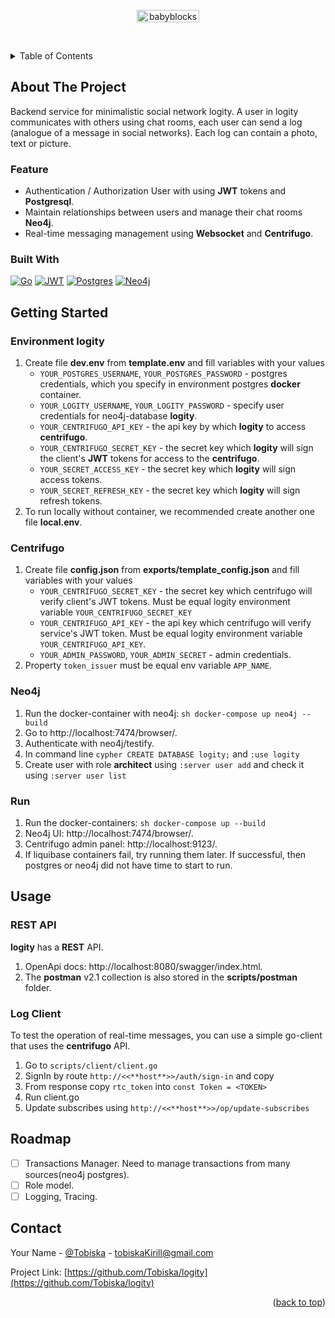 



[//]: # (<!-- PROJECT SHIELDS -->)

[//]: # (<!--)

[//]: # (*** I'm using markdown "reference style" links for readability.)

[//]: # (*** Reference links are enclosed in brackets [ ] instead of parentheses &#40; &#41;.)

[//]: # (*** See the bottom of this document for the declaration of the reference variables)

[//]: # (*** for contributors-url, forks-url, etc. This is an optional, concise syntax you may use.)

[//]: # (*** https://www.markdownguide.org/basic-syntax/#reference-style-links)

[//]: # (-->)

[//]: # ([![Contributors][contributors-shield]][contributors-url])

[//]: # ([![Forks][forks-shield]][forks-url])

[//]: # ([![Stargazers][stars-shield]][stars-url])

[//]: # ([![Issues][issues-shield]][issues-url])

[//]: # ([![MIT License][license-shield]][license-url])

[//]: # ([![LinkedIn][linkedin-shield]][linkedin-url])



<!-- PROJECT LOGO -->
<br />
<div align="center">
    <a href="https://github.com/Tobiska/logity"><img width="100" height="20" src="https://i.ibb.co/sbg4PnV/babyblocks-1.png" alt="babyblocks-1" border="0"></a>
  <p align="center">
    <br />

[//]: # (    <a href="https://github.com/github_username/repo_name"><strong>Explore the docs »</strong></a>)

[//]: # (    <br />)

[//]: # (    <br />)

[//]: # (    <a href="https://github.com/github_username/repo_name">View Demo</a>)

[//]: # (    ·)

[//]: # (    <a href="https://github.com/github_username/repo_name/issues">Report Bug</a>)

[//]: # (    ·)

[//]: # (    <a href="https://github.com/github_username/repo_name/issues">Request Feature</a>)
  </p>
</div>



<!-- TABLE OF CONTENTS -->
<details>
  <summary>Table of Contents</summary>
  <ol>
    <li>
      <a href="#about-the-project">About The Project</a>
      <ul>
        <li><a href="#built-with">Built With</a></li>
      </ul>
    </li>
    <li>
      <a href="#getting-started">Getting Started</a>
      <ul>
        <li><a href="#environment-logity">Environment logity</a></li>
        <li><a href="#centrifugo">Centrifugo</a></li>
         <li><a href="#neo4j">Neo4j</a></li>
        <li><a href="#run">Run</a></li>
      </ul>
    </li>
    <li><a href="#usage">Usage</a></li>
    <li><a href="#roadmap">Roadmap</a></li>
    <li><a href="#contact">Contact</a></li>

[//]: # (    <li><a href="#acknowledgments">Acknowledgments</a></li>)
  </ol>
</details>



<!-- ABOUT THE PROJECT -->
## About The Project

Backend service for minimalistic social network logity. A user in logity communicates with others using chat rooms, each user can send a log (analogue of a message in social networks). Each log can contain a photo, text or picture.

### Feature
- Authentication / Authorization User with using **JWT** tokens and **Postgresql**.
- Maintain relationships between users and manage their chat rooms **Neo4j**.
- Real-time messaging management using **Websocket** and **Centrifugo**.

### Built With

[![Go][Go]][Go-url]
[![JWT][JWT]][JWT-url]
[![Postgres][Postgres]][Postgres-url]
[![Neo4j][Neo4j]][Neo4j-url]



<!-- GETTING STARTED -->
## Getting Started

### Environment logity

1. Create file **dev.env** from **template.env** and fill variables with your values
   - `YOUR_POSTGRES_USERNAME`, `YOUR_POSTGRES_PASSWORD` - postgres credentials, which you specify in environment postgres **docker** container.
   - `YOUR_LOGITY_USERNAME`, `YOUR_LOGITY_PASSWORD` - specify user credentials for neo4j-database **logity**.
   - `YOUR_CENTRIFUGO_API_KEY` - the api key by which **logity** to access **centrifugo**.
   - `YOUR_CENTRIFUGO_SECRET_KEY` - the secret key which **logity** will sign the client's **JWT** tokens for access to the **centrifugo**.
   - `YOUR_SECRET_ACCESS_KEY` - the secret key which **logity** will sign access tokens.
   - `YOUR_SECRET_REFRESH_KEY` - the secret key which **logity** will sign refresh tokens.
2. To run locally without container, we recommended create another one file **local.env**.

### Centrifugo

1. Create file **config.json** from **exports/template_config.json** and fill variables with your values
   - `YOUR_CENTRIFUGO_SECRET_KEY` - the secret key which centrifugo will verify client's JWT tokens. Must be equal logity environment variable `YOUR_CENTRIFUGO_SECRET_KEY`
   - `YOUR_CENTRIFUGO_API_KEY` - the api key which centrifugo will verify service's JWT token. Must be equal logity environment variable `YOUR_CENTRIFUGO_API_KEY`.
   - `YOUR_ADMIN_PASSWORD`, `YOUR_ADMIN_SECRET` - admin credentials.
2. Property ```token_issuer``` must be equal env variable `APP_NAME`.

### Neo4j

1. Run the docker-container with neo4j: ```sh docker-compose up neo4j --build```
2. Go to http://localhost:7474/browser/.
3. Authenticate with neo4j/testify. 
4. In command line ```cypher CREATE DATABASE logity;``` and ```:use logity```
5. Create user with role **architect** using ```:server user add``` and check it using ```:server user list```

### Run

1. Run the docker-containers: ```sh docker-compose up --build```
2. Neo4j UI: http://localhost:7474/browser/.
3. Centrifugo admin panel: http://localhost:9123/.
4. If liquibase containers fail, try running them later. If successful, then postgres or neo4j did not have time to start to run.

<!-- USAGE EXAMPLES -->
## Usage

### REST API
 **logity** has a **REST** API.
1. OpenApi docs: http://localhost:8080/swagger/index.html.
2. The **postman** v2.1 collection is also stored in the **scripts/postman** folder.

### Log Client
To test the operation of real-time messages, you can use a simple go-client that uses the **centrifugo** API.

1. Go to `scripts/client/client.go`
2. SignIn by route `http://<<**host**>>/auth/sign-in` and copy
3. From response copy `rtc_token` into `const Token = <TOKEN>`
4. Run client.go
5. Update subscribes using `http://<<**host**>>/op/update-subscribes`

<!-- ROADMAP -->
## Roadmap

- [ ] Transactions Manager. Need to manage transactions from many sources(neo4j postgres).
- [ ] Role model.
- [ ] Logging, Tracing.

[//]: # (See the [open issues]&#40;https://github.com/github_username/repo_name/issues&#41; for a full list of proposed features &#40;and known issues&#41;.)


[//]: # (<!-- LICENSE -->)

[//]: # (## License)

[//]: # ()
[//]: # (Distributed under the MIT License. See `LICENSE.txt` for more information.)

[//]: # ()
[//]: # (<p align="right">&#40;<a href="#readme-top">back to top</a>&#41;</p>)



<!-- CONTACT -->
## Contact

Your Name - [@Tobiska](https://t.me/Tobiska) - tobiskaKirill@gmail.com

Project Link: [https://github.com/Tobiska/logity](https://github.com/Tobiska/logity)


<p align="right">(<a href="#readme-top">back to top</a>)</p>



<!-- MARKDOWN LINKS & IMAGES -->
<!-- https://www.markdownguide.org/basic-syntax/#reference-style-links -->
[Neo4j]: https://img.shields.io/badge/Neo4j-008CC1?style=for-the-badge&logo=neo4j&logoColor=white
[Neo4j-url]: https://neo4j.com/

[Postgres]: https://img.shields.io/badge/postgres-%23316192.svg?style=for-the-badge&logo=postgresql&logoColor=white
[Postgres-url]: https://www.postgresql.org/

[JWT]: https://img.shields.io/badge/JWT-black?style=for-the-badge&logo=JSON%20web%20tokens
[JWT-url]: https://jwt.io/

[Go]: https://img.shields.io/badge/go-%2300ADD8.svg?style=for-the-badge&logo=go&logoColor=white
[Go-url]: https://go.dev/

